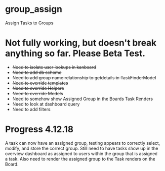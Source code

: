 # group_assign
Assign Tasks to Groups

# Not fully working, but doesn't break anything so far. Please Beta Test.

* ~~Need to isolate user lookups in kanboard~~
* ~~Need to add db scheme~~
* ~~Need to add group name relationship to getdetails in TaskFinderModel~~
* ~~Need to override templates~~
* ~~Need to override Helpers~~
* ~~Need to override Models~~
* Need to somehow show Assigned Group in the Boards Task Renders
* Need to look at dashboard query
* Need to add filters

# Progress 4.12.18
A task can now have an assigned group, testing appears to correctly select, modify, and store the correct group.
Still need to have tasks show up in the overview dashboard as assigned to users within the group that is assigned a task.
Also need to render the assigned group to the Task renders on the Board.
